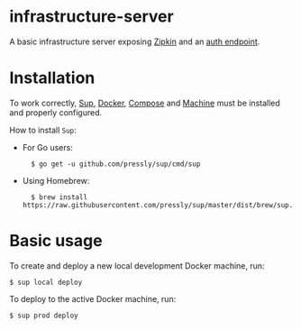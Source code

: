 # infrastructure-server
A basic infrastructure server exposing [Zipkin](https://github.com/openzipkin/zipkin) and an [auth endpoint](https://github.com/solher/auth-nginx-proxy-companion).

# Installation
To work correctly, [Sup](https://github.com/pressly/sup), [Docker](https://github.com/docker/docker), [Compose](https://github.com/docker/compose) and [Machine](https://github.com/docker/machine) must be installed and properly configured.

How to install `Sup`:

- For Go users:

		$ go get -u github.com/pressly/sup/cmd/sup
		
- Using Homebrew:

		$ brew install https://raw.githubusercontent.com/pressly/sup/master/dist/brew/sup.rb
		
# Basic usage

To create and deploy a new local development Docker machine, run:

	$ sup local deploy
	
To deploy to the active Docker machine, run:

	$ sup prod deploy
	